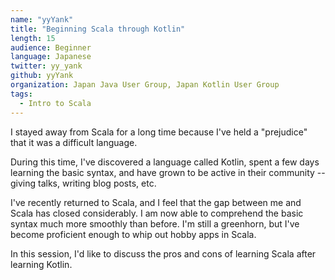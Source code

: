 ```yaml
---
name: "yyYank"
title: "Beginning Scala through Kotlin"
length: 15
audience: Beginner
language: Japanese
twitter: yy_yank
github: yyYank
organization: Japan Java User Group, Japan Kotlin User Group
tags:
  - Intro to Scala
---
```

I stayed away from Scala for a long time because I've held a "prejudice" that it was a difficult language.

During this time, I've discovered a language called Kotlin, spent a few days learning the basic syntax, and have grown to be active in their community -- giving talks, writing blog posts, etc.

I've recently returned to Scala, and I feel that the gap between me and Scala has closed considerably. I am now able to comprehend the basic syntax much more smoothly than before. I'm still a greenhorn, but I've become proficient enough to whip out hobby apps in Scala.

In this session, I'd like to discuss the pros and cons of learning Scala after learning Kotlin.
